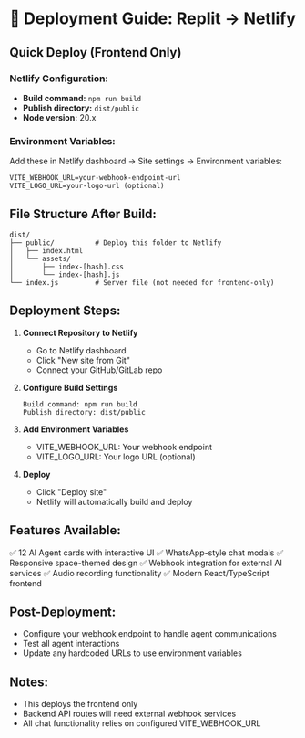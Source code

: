 # 🚀 Deployment Guide: Replit → Netlify

## Quick Deploy (Frontend Only)

### Netlify Configuration:
- **Build command:** `npm run build`
- **Publish directory:** `dist/public`
- **Node version:** 20.x

### Environment Variables:
Add these in Netlify dashboard → Site settings → Environment variables:
```
VITE_WEBHOOK_URL=your-webhook-endpoint-url
VITE_LOGO_URL=your-logo-url (optional)
```

## File Structure After Build:
```
dist/
├── public/          # Deploy this folder to Netlify
│   ├── index.html
│   └── assets/
│       ├── index-[hash].css
│       └── index-[hash].js
└── index.js         # Server file (not needed for frontend-only)
```

## Deployment Steps:

1. **Connect Repository to Netlify**
   - Go to Netlify dashboard
   - Click "New site from Git"
   - Connect your GitHub/GitLab repo

2. **Configure Build Settings**
   ```
   Build command: npm run build
   Publish directory: dist/public
   ```

3. **Add Environment Variables**
   - VITE_WEBHOOK_URL: Your webhook endpoint
   - VITE_LOGO_URL: Your logo URL (optional)

4. **Deploy**
   - Click "Deploy site"
   - Netlify will automatically build and deploy

## Features Available:
✅ 12 AI Agent cards with interactive UI
✅ WhatsApp-style chat modals
✅ Responsive space-themed design
✅ Webhook integration for external AI services
✅ Audio recording functionality
✅ Modern React/TypeScript frontend

## Post-Deployment:
- Configure your webhook endpoint to handle agent communications
- Test all agent interactions
- Update any hardcoded URLs to use environment variables

## Notes:
- This deploys the frontend only
- Backend API routes will need external webhook services
- All chat functionality relies on configured VITE_WEBHOOK_URL